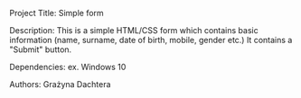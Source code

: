 Project Title:
Simple form

Description:
This is a simple HTML/CSS form which contains basic information (name, surname, date of birth, mobile, gender etc.)
It contains a "Submit" button.

Dependencies:
ex. Windows 10

Authors:
Grażyna Dachtera
